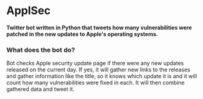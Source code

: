 # ApplSec
**Twitter bot written in Python that tweets how many vulnerabilities were patched in the new updates to Apple's operating systems.**

### What does the bot do?
Bot checks Apple security update page if there were any new updates released on the current day. If yes, it will gather new links to the releases and gather information like the title, so it knows which update it is and it will count how many vulnerabilities were fixed in each. It will then combine gathered data and tweet it.
